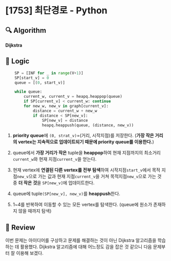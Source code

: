 # [1753] 최단경로 - Python

## :mag: Algorithm

**Dijkstra**


## :round_pushpin: Logic

```python
    SP = [INF for _ in range(V+1)]
    SP[start_v] = 0
    queue = [(0, start_v)]

    while queue:
        current_w, current_v = heapq.heappop(queue)
        if SP[current_v] < current_w: continue
        for new_w, new_v in graph[current_v]:
            distance = current_w + new_w
            if distance < SP[new_v]:
                SP[new_v] = distance
                heapq.heappush(queue, (distance, new_v))
```

1. **priority queue**에 ```(0, strat_v)```=(거리, 시작지점)를 저장한다. (**가장 작은 거리의 vertex는 지속적으로 업데이트되기 때문에 priority queue를 이용한다.**)

2. queue에서 **가장 거리가 작은** tuple을  **heappop**하여 현재 지점까지의 최소거리```current_w```와 현재 지점```current_v```을 얻는다.

3. 현재 vertex에 **연결된 다른 vertex를 전부 탐색**하여 시작지점```start_v```에서 목적 지점```new_v```으로 가는 값과 현재 지점```current_v```을 거쳐 목적지점```new_v```으로 가는 것 중 **더 작은 것**을 ```SP[new_v]```에 업데이트한다. 

4. queue에 tuple```(SP[new_v], new_v)```를 **heappush**한다.

5. 1~4를 반복하여 이동할 수 있는 모든 vertex를 탐색한다. (queue에 원소가 존재하지 않을 때까지 탐색)


## :memo: Review

이번 문제는 아이디어를 구상하고 문제를 해결하는 것이 아닌 Dijkstra 알고리즘을 학습하는 데 활용했다. Dijkstra 알고리즘에 대해 어느정도 감을 잡은 것 같으니 다음 문제부터 잘 이용해 보겠다.
